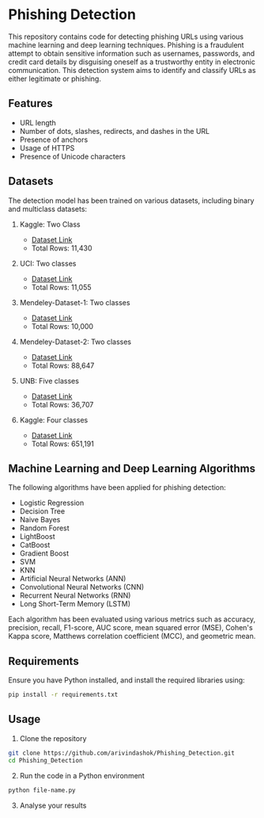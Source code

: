 # Phishing Detection

This repository contains code for detecting phishing URLs using various machine learning and deep learning techniques. Phishing is a fraudulent attempt to obtain sensitive information such as usernames, passwords, and credit card details by disguising oneself as a trustworthy entity in electronic communication. This detection system aims to identify and classify URLs as either legitimate or phishing.

## Features

- URL length
- Number of dots, slashes, redirects, and dashes in the URL
- Presence of anchors
- Usage of HTTPS
- Presence of Unicode characters

## Datasets

The detection model has been trained on various datasets, including binary and multiclass datasets:

1. Kaggle: Two Class
   - [Dataset Link](https://www.kaggle.com/datasets/shashwatwork/web-page-phishing-detection-dataset/)
   - Total Rows: 11,430

2. UCI: Two classes
   - [Dataset Link](https://archive.ics.uci.edu/datasets?search=Phishing%20Websites)
   - Total Rows: 11,055

3. Mendeley-Dataset-1: Two classes
   - [Dataset Link](https://data.mendeley.com/datasets/h3cgnj8hft/1)
   - Total Rows: 10,000

4. Mendeley-Dataset-2: Two classes
   - [Dataset Link](https://data.mendeley.com/datasets/72ptz43s9v/1)
   - Total Rows: 88,647

5. UNB: Five classes
   - [Dataset Link](https://www.unb.ca/cic/datasets/url-2016.html)
   - Total Rows: 36,707

6. Kaggle: Four classes
   - [Dataset Link](https://www.kaggle.com/datasets/sid321axn/malicious-urls-dataset)
   - Total Rows: 651,191

## Machine Learning and Deep Learning Algorithms

The following algorithms have been applied for phishing detection:

- Logistic Regression
- Decision Tree
- Naive Bayes
- Random Forest
- LightBoost
- CatBoost
- Gradient Boost
- SVM
- KNN
- Artificial Neural Networks (ANN)
- Convolutional Neural Networks (CNN)
- Recurrent Neural Networks (RNN)
- Long Short-Term Memory (LSTM)

Each algorithm has been evaluated using various metrics such as accuracy, precision, recall, F1-score, AUC score, mean squared error (MSE), Cohen's Kappa score, Matthews correlation coefficient (MCC), and geometric mean.

## Requirements

Ensure you have Python installed, and install the required libraries using:

```bash
pip install -r requirements.txt
```

## Usage

1. Clone the repository
```bash
git clone https://github.com/arivindashok/Phishing_Detection.git
cd Phishing_Detection
```
2. Run the code in a Python environment
```bash
python file-name.py
```
3. Analyse your results



